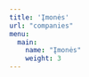 ```yaml
---
title: 'Įmonės'
url: "companies"
menu:
  main:
    name: "Įmonės"
    weight: 3
---
```

<html>
  <div style="color: orange; width: 100%; height: 2vh;">

  
  
  
  </div>
</html>


